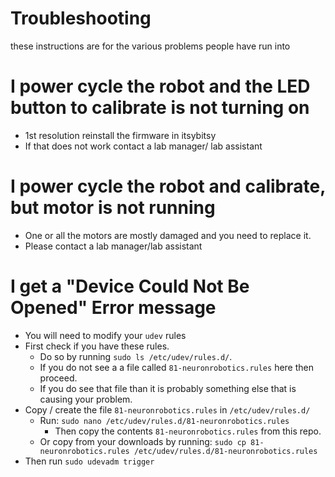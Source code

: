 # Troubleshooting

these instructions are for the various problems people have run into


# I power cycle the robot and the LED button to calibrate is not turning on
* 1st resolution reinstall the firmware in itsybitsy
* If that does not work contact a lab manager/ lab assistant

# I power cycle the robot and calibrate, but motor is not running
* One or all the motors are mostly damaged and you need to replace it.
* Please contact a lab manager/lab assistant

# I get a "Device Could Not Be Opened" Error message
* You will need to modify your `udev` rules
* First check if you have these rules. 
  * Do so by running `sudo ls /etc/udev/rules.d/`. 
  * If you do not see a a file called `81-neuronrobotics.rules` here then proceed. 
  * If you do see that file than it is probably something else that is causing your problem.
* Copy / create the file `81-neuronrobotics.rules` in `/etc/udev/rules.d/`
  * Run: `sudo nano /etc/udev/rules.d/81-neuronrobotics.rules`
    * Then copy the contents `81-neuronrobotics.rules` from this repo.
  * Or copy from your downloads by running: `sudo cp 81-neuronrobotics.rules /etc/udev/rules.d/81-neuronrobotics.rules`
* Then run `sudo udevadm trigger`

